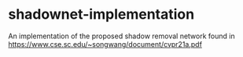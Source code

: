 # shadownet-implementation
An implementation of the proposed shadow removal network found in https://www.cse.sc.edu/~songwang/document/cvpr21a.pdf





